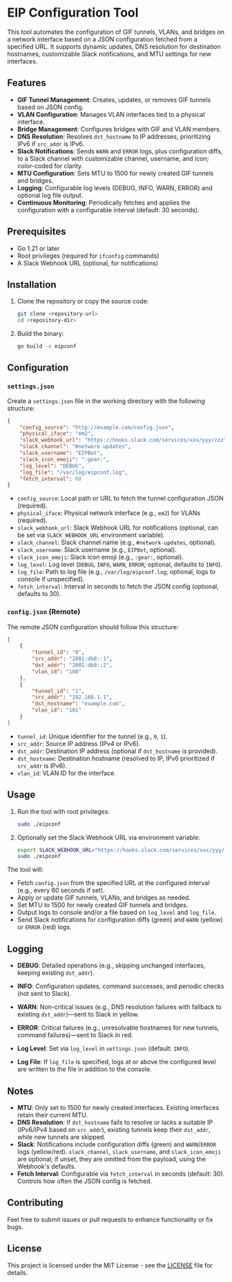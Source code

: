 # EIP Configuration Tool

This tool automates the configuration of GIF tunnels, VLANs, and bridges on a network interface based on a JSON configuration fetched from a specified URL. It supports dynamic updates, DNS resolution for destination hostnames, customizable Slack notifications, and MTU settings for new interfaces.

## Features

- **GIF Tunnel Management**: Creates, updates, or removes GIF tunnels based on JSON config.
- **VLAN Configuration**: Manages VLAN interfaces tied to a physical interface.
- **Bridge Management**: Configures bridges with GIF and VLAN members.
- **DNS Resolution**: Resolves `dst_hostname` to IP addresses, prioritizing IPv6 if `src_addr` is IPv6.
- **Slack Notifications**: Sends `WARN` and `ERROR` logs, plus configuration diffs, to a Slack channel with customizable channel, username, and icon; color-coded for clarity.
- **MTU Configuration**: Sets MTU to 1500 for newly created GIF tunnels and bridges.
- **Logging**: Configurable log levels (DEBUG, INFO, WARN, ERROR) and optional log file output.
- **Continuous Monitoring**: Periodically fetches and applies the configuration with a configurable interval (default: 30 seconds).

## Prerequisites

- Go 1.21 or later
- Root privileges (required for `ifconfig` commands)
- A Slack Webhook URL (optional, for notifications)

## Installation

1. Clone the repository or copy the source code:
   ```bash
   git clone <repository-url>
   cd <repository-dir>
   ```

2. Build the binary:
   ```bash
   go build -o eipconf
   ```

## Configuration

### `settings.json`

Create a `settings.json` file in the working directory with the following structure:

```json
{
    "config_source": "http://example.com/config.json",
    "physical_iface": "em2",
    "slack_webhook_url": "https://hooks.slack.com/services/xxx/yyy/zzz",
    "slack_channel": "#network-updates",
    "slack_username": "EIPBot",
    "slack_icon_emoji": ":gear:",
    "log_level": "DEBUG",
    "log_file": "/var/log/eipconf.log",
    "fetch_interval": 60
}
```

- `config_source`: Local path or URL to fetch the tunnel configuration JSON (required).
- `physical_iface`: Physical network interface (e.g., `em2`) for VLANs (required).
- `slack_webhook_url`: Slack Webhook URL for notifications (optional, can be set via `SLACK_WEBHOOK_URL` environment variable).
- `slack_channel`: Slack channel name (e.g., `#network-updates`, optional).
- `slack_username`: Slack username (e.g., `EIPBot`, optional).
- `slack_icon_emoji`: Slack icon emoji (e.g., `:gear:`, optional).
- `log_level`: Log level (`DEBUG`, `INFO`, `WARN`, `ERROR`; optional, defaults to `INFO`).
- `log_file`: Path to log file (e.g., `/var/log/eipconf.log`; optional, logs to console if unspecified).
- `fetch_interval`: Interval in seconds to fetch the JSON config (optional, defaults to 30).

### `config.json` (Remote)

The remote JSON configuration should follow this structure:

```json
[
    {
        "tunnel_id": "0",
        "src_addr": "2001:db8::1",
        "dst_addr": "2001:db8::2",
        "vlan_id": "100"
    },
    {
        "tunnel_id": "1",
        "src_addr": "192.168.1.1",
        "dst_hostname": "example.com",
        "vlan_id": "101"
    }
]
```

- `tunnel_id`: Unique identifier for the tunnel (e.g., `0`, `1`).
- `src_addr`: Source IP address (IPv4 or IPv6).
- `dst_addr`: Destination IP address (optional if `dst_hostname` is provided).
- `dst_hostname`: Destination hostname (resolved to IP, IPv6 prioritized if `src_addr` is IPv6).
- `vlan_id`: VLAN ID for the interface.

## Usage

1. Run the tool with root privileges:
   ```bash
   sudo ./eipconf
   ```

2. Optionally set the Slack Webhook URL via environment variable:
   ```bash
   export SLACK_WEBHOOK_URL="https://hooks.slack.com/services/xxx/yyy/zzz"
   sudo ./eipconf
   ```

The tool will:
- Fetch `config.json` from the specified URL at the configured interval (e.g., every 60 seconds if set).
- Apply or update GIF tunnels, VLANs, and bridges as needed.
- Set MTU to 1500 for newly created GIF tunnels and bridges.
- Output logs to console and/or a file based on `log_level` and `log_file`.
- Send Slack notifications for configuration diffs (green) and `WARN` (yellow) or `ERROR` (red) logs.

## Logging

- **DEBUG**: Detailed operations (e.g., skipping unchanged interfaces, keeping existing `dst_addr`).
- **INFO**: Configuration updates, command successes, and periodic checks (not sent to Slack).
- **WARN**: Non-critical issues (e.g., DNS resolution failures with fallback to existing `dst_addr`)—sent to Slack in yellow.
- **ERROR**: Critical failures (e.g., unresolvable hostnames for new tunnels, command failures)—sent to Slack in red.

- **Log Level**: Set via `log_level` in `settings.json` (default: `INFO`).
- **Log File**: If `log_file` is specified, logs at or above the configured level are written to the file in addition to the console.

## Notes

- **MTU**: Only set to 1500 for newly created interfaces. Existing interfaces retain their current MTU.
- **DNS Resolution**: If `dst_hostname` fails to resolve or lacks a suitable IP (IPv6/IPv4 based on `src_addr`), existing tunnels keep their `dst_addr`, while new tunnels are skipped.
- **Slack**: Notifications include configuration diffs (green) and `WARN`/`ERROR` logs (yellow/red). `slack_channel`, `slack_username`, and `slack_icon_emoji` are optional; if unset, they are omitted from the payload, using the Webhook's defaults.
- **Fetch Interval**: Configurable via `fetch_interval` in seconds (default: 30). Controls how often the JSON config is fetched.

## Contributing

Feel free to submit issues or pull requests to enhance functionality or fix bugs.

## License

This project is licensed under the MIT License - see the [LICENSE](LICENSE) file for details.
